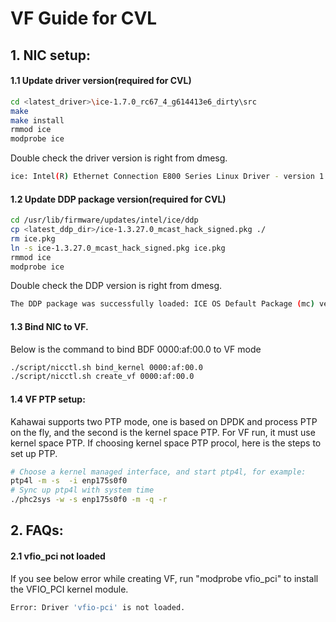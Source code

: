 # VF Guide for CVL

## 1. NIC setup:

#### 1.1 Update driver version(required for CVL)
```bash
cd <latest_driver>\ice-1.7.0_rc67_4_g614413e6_dirty\src
make
make install
rmmod ice
modprobe ice
```
Double check the driver version is right from dmesg.
```bash
ice: Intel(R) Ethernet Connection E800 Series Linux Driver - version 1.7.0_rc67_4_g614413e6_dirty
```

#### 1.2 Update DDP package version(required for CVL)
```bash
cd /usr/lib/firmware/updates/intel/ice/ddp
cp <latest_ddp_dir>/ice-1.3.27.0_mcast_hack_signed.pkg ./
rm ice.pkg
ln -s ice-1.3.27.0_mcast_hack_signed.pkg ice.pkg
rmmod ice
modprobe ice
```
Double check the DDP version is right from dmesg.
```bash
The DDP package was successfully loaded: ICE OS Default Package (mc) version 1.3.27.0
```

#### 1.3 Bind NIC to VF.
Below is the command to bind BDF 0000:af:00.0 to VF mode
```bash
./script/nicctl.sh bind_kernel 0000:af:00.0
./script/nicctl.sh create_vf 0000:af:00.0
```

#### 1.4 VF PTP setup:
Kahawai supports two PTP mode, one is based on DPDK and process PTP on the fly, and the second is the kernel space PTP.
For VF run, it must use kernel space PTP.
If choosing kernel space PTP procol, here is the steps to set up PTP.
```bash
# Choose a kernel managed interface, and start ptp4l, for example:
ptp4l -m -s  -i enp175s0f0
# Sync up ptp4l with system time
./phc2sys -w -s enp175s0f0 -m -q -r
```


## 2. FAQs:
#### 2.1 vfio_pci not loaded
If you see below error while creating VF, run "modprobe vfio_pci" to install the VFIO_PCI kernel module.
```bash
Error: Driver 'vfio-pci' is not loaded.
```